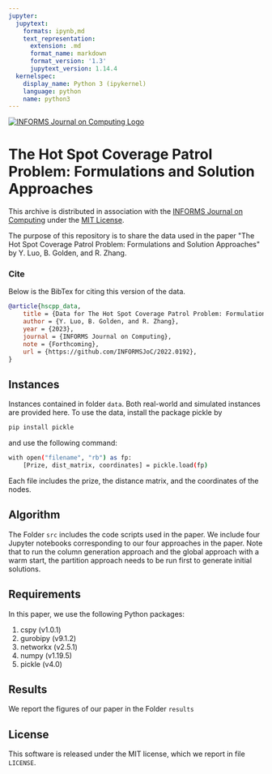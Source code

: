 ```yaml
---
jupyter:
  jupytext:
    formats: ipynb,md
    text_representation:
      extension: .md
      format_name: markdown
      format_version: '1.3'
      jupytext_version: 1.14.4
  kernelspec:
    display_name: Python 3 (ipykernel)
    language: python
    name: python3
---
```


<!-- #region -->
[![INFORMS Journal on Computing Logo](https://INFORMSJoC.github.io/logos/INFORMS_Journal_on_Computing_Header.jpg)](https://pubsonline.informs.org/journal/ijoc)

# The Hot Spot Coverage Patrol Problem: Formulations and Solution Approaches

This archive is distributed in association with the [INFORMS Journal on Computing](https://pubsonline.informs.org/journal/ijoc) under the [MIT License](LICENSE).

The purpose of this repository is to share the data used in the paper "The Hot Spot Coverage Patrol Problem: Formulations and Solution Approaches" by Y. Luo, B. Golden, and R. Zhang.

### Cite
Below is the BibTex for citing this version of the data.

```bib
@article{hscpp_data,
    title = {Data for The Hot Spot Coverage Patrol Problem: Formulations and Solution Approaches},
    author = {Y. Luo, B. Golden, and R. Zhang},
    year = {2023},
    journal = {INFORMS Journal on Computing},
    note = {Forthcoming},
    url = {https://github.com/INFORMSJoC/2022.0192},
}
```

## Instances

Instances contained in folder `data`. Both real-world and simulated instances are provided here. To use the data, install the package pickle by

```bash
pip install pickle
```
and use the following command:

```bash
with open("filename", "rb") as fp: 
    [Prize, dist_matrix, coordinates] = pickle.load(fp)
```

Each file includes the prize, the distance matrix, and the coordinates of the nodes.


## Algorithm
The Folder `src` includes the code scripts used in the paper. We include four Jupyter notebooks corresponding to our four approaches in the paper. Note that to run the column generation approach and the global approach with a warm start, the partition approach needs to be run first to generate initial solutions.

## Requirements

In this paper, we use the following Python packages:

1. cspy (v1.0.1)
2. gurobipy (v9.1.2)
3. networkx (v2.5.1)
4. numpy (v1.19.5)
5. pickle (v4.0)


## Results
We report the figures of our paper in the Folder `results`

## License

This software is released under the MIT license, which we report in file `LICENSE`.
<!-- #endregion -->

